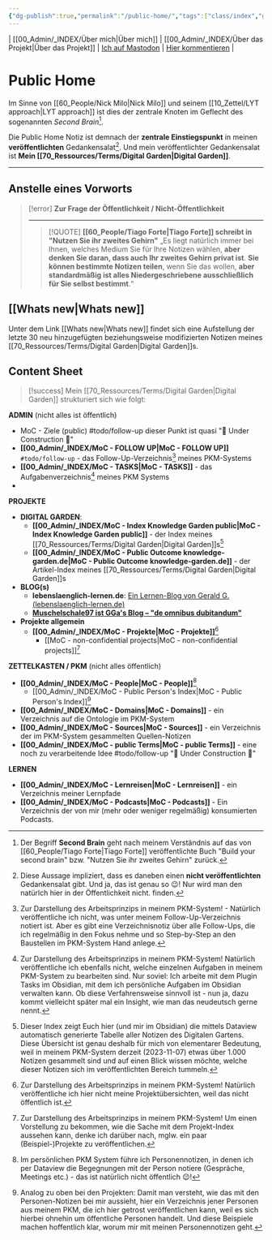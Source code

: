 ```yaml
---
{"dg-publish":true,"permalink":"/public-home/","tags":["class/index","gardenEntry"],"noteIcon":""}
---
```


| [[00_Admin/_INDEX/Über mich\|Über mich]] | [[00_Admin/_INDEX/Über das Projekt\|Über das Projekt]] | [Ich auf Mastodon](https://colearn.social/@gg) | [Hier kommentieren](https://github.com/GGa65/knowledge-garden/discussions/new?category=comments) |


# Public Home 
Im Sinne von [[60_People/Nick Milo\|Nick Milo]] und seinem [[10_Zettel/LYT approach\|LYT approach]] ist dies der zentrale Knoten im Geflecht des sogenannten *Second Brain*[^1].

Die Public Home Notiz ist demnach der **zentrale Einstiegspunkt** in meinen **veröffentlichten** Gedankensalat[^2]. Und mein veröffentlichter Gedankensalat ist **Mein [[70_Ressources/Terms/Digital Garden\|Digital Garden]]**.

--- 
## Anstelle eines Vorworts
> [!error] **Zur Frage der Öffentlichkeit / Nicht-Öffentlichkeit**
>  
> --- 
> > [!QUOTE] **[[60_People/Tiago Forte\|Tiago Forte]] schreibt in "Nutzen Sie ihr zweites Gehirn"**
> > „Es liegt natürlich immer bei Ihnen, welches Medium Sie für Ihre Notizen wählen, **aber denken Sie daran, dass auch Ihr zweites Gehirn privat ist**. **Sie können bestimmte Notizen teilen**, wenn Sie das wollen, **aber standardmäßig ist alles Niedergeschriebene ausschließlich für Sie selbst bestimmt**.“ 
> 
>  

## [[Whats new\|Whats new]] 
Unter dem Link [[Whats new\|Whats new]] findet sich eine Aufstellung der letzte 30 neu hinzugefügten beziehungsweise modifizierten Notizen meines [[70_Ressources/Terms/Digital Garden\|Digital Garden]]s. 

## Content Sheet
> [!success] Mein [[70_Ressources/Terms/Digital Garden\|Digital Garden]] strukturiert sich wie folgt:

**ADMIN** (nicht alles ist öffentlich)
- MoC - Ziele (public) #todo/follow-up dieser Punkt ist quasi "🚧 Under Construction 🚧"
- **[[00_Admin/_INDEX/MoC - FOLLOW UP\|MoC - FOLLOW UP]]** `#todo/follow-up` - das Follow-Up-Verzeichnis[^3] meines PKM-Systems
- **[[00_Admin/_INDEX/MoC - TASKS\|MoC - TASKS]]** - das Aufgabenverzeichnis[^4] meines PKM Systems
- 

**PROJEKTE** 
- **DIGITAL GARDEN**: 
	- **[[00_Admin/_INDEX/MoC - Index Knowledge Garden public\|MoC - Index Knowledge Garden public]]** - der Index meines [[70_Ressources/Terms/Digital Garden\|Digital Garden]]s[^5]
	- **[[00_Admin/_INDEX/MoC - Public Outcome knowledge-garden.de\|MoC - Public Outcome knowledge-garden.de]]** - der Artikel-Index meines [[70_Ressources/Terms/Digital Garden\|Digital Garden]]s
- **BLOG(s)**
	- **lebenslaenglich-lernen.de**: [Ein Lernen-Blog von Gerald G. (lebenslaenglich-lernen.de)](https://lebenslaenglich-lernen.de/)  
	- **[Muschelschale97 ist GGa's Blog – "de omnibus dubitandum"](https://muschelschale97.de/)**
- **Projekte allgemein**
	- **[[00_Admin/_INDEX/MoC - Projekte\|MoC - Projekte]]**[^6] 
		- [[MoC - non-confidential projects\|MoC - non-confidential projects]][^7] 

**ZETTELKASTEN / PKM** (nicht alles öffentlich)
- **[[00_Admin/_INDEX/MoC - People\|MoC - People]]**[^8]
	- [[00_Admin/_INDEX/MoC - Public Person's Index\|MoC - Public Person's Index]][^9]
- **[[00_Admin/_INDEX/MoC - Domains\|MoC - Domains]]** - ein Verzeichnis auf die Ontologie im PKM-System
- **[[00_Admin/_INDEX/MoC - Sources\|MoC - Sources]]** - ein Verzeichnis der im PKM-System gesammelten Quellen-Notizen
- **[[00_Admin/_INDEX/MoC - public Terms\|MoC - public Terms]]** - eine noch zu verarbeitende Idee #todo/follow-up "🚧 Under Construction 🚧"

**LERNEN**
- **[[00_Admin/_INDEX/MoC - Lernreisen\|MoC - Lernreisen]]** - ein Verzeichnis meiner Lernpfade
- **[[00_Admin/_INDEX/MoC - Podcasts\|MoC - Podcasts]]** - Ein Verzeichnis der von mir (mehr oder weniger regelmäßig) konsumierten Podcasts.  




[^1]: Der Begriff **Second Brain** geht nach meinem Verständnis auf das von [[60_People/Tiago Forte\|Tiago Forte]] veröffentlichte Buch "Build your second brain" bzw. "Nutzen Sie ihr zweites Gehirn" zurück.
[^2]: Diese Aussage impliziert, dass es daneben einen **nicht veröffentlichten** Gedankensalat gibt. Und ja, das ist genau so 😉! Nur wird man den natürlch hier in der Öffentlichkeit nicht. finden.
[^3]: Zur Darstellung des Arbeitsprinzips in meinem PKM-System! - Natürlich veröffentliche ich nicht, was unter meinem Follow-Up-Verzeichnis notiert ist. Aber es gibt eine Verzeichnisnotiz über alle Follow-Ups, die ich regelmäßig in den Fokus nehme und so Step-by-Step an den Baustellen im PKM-System Hand anlege.  
[^4]: Zur Darstellung des Arbeitsprinzips in meinem PKM-System! Natürlich veröffentliche ich ebenfalls nicht, welche einzelnen Aufgaben in meinem PKM-System zu bearbeiten sind. Nur soviel: Ich arbeite mit dem Plugin Tasks im Obsidian, mit dem ich persönliche Aufgaben im Obsidian verwalten kann. Ob diese Verfahrensweise sinnvoll ist - nun ja, dazu kommt vielleicht später mal ein Insight, wie man das neudeutsch gerne nennt.
[^5]: Dieser Index zeigt Euch hier (und mir im Obsidian) die mittels Dataview automatisch generierte Tabelle aller Notizen des Digitalen Gartens. Diese Übersicht ist genau deshalb für mich von elementarer Bedeutung, weil in meinem PKM-System derzeit (2023-11-07) etwas über 1.000 Notizen gesammelt sind und auf einen Blick wissen möchte, welche dieser Notizen sich im veröffentlichten Bereich tummeln. 
[^6]: Zur Darstellung des Arbeitsprinzips in meinem PKM-System! Natürlich veröffentliche ich hier nicht meine Projektübersichten, weil das nicht öffentlich ist.
[^7]: Zur Darstellung des Arbeitsprinzips in meinem PKM-System! Um einen Vorstellung zu bekommen, wie die Sache mit dem Projekt-Index aussehen kann, denke ich darüber nach, mglw. ein paar (Beispiel-)Projekte zu veröffentlichen.
[^8]: Im persönlichen PKM System führe ich Personennotizen, in denen ich per Dataview die Begegnungen mit der Person notiere (Gespräche, Meetings etc.) - das ist natürlich nicht öffentlich 😉!
[^9]: Analog zu oben bei den Projekten: Damit man versteht, wie das mit den Personen-Notizen bei mir aussieht, hier ein Verzeichnis jener Personen aus meinem PKM, die ich hier getrost veröffentlichen kann, weil es sich hierbei ohnehin um öffentliche Personen handelt. Und diese Beispiele machen hoffentlich klar, worum mir mit meinen Personennotizen geht. 